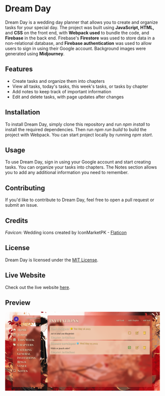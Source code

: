 # Dream Day
Dream Day is a wedding day planner that allows you to create and organize tasks for your special day. The project was built using **JavaScript, HTML,** and **CSS** on the front end, with **Webpack used** to bundle the code, and **Firebase** in the back end. Firebase's **Firestore** was used to store data in a non-relational database, and **Firebase authentication** was used to allow users to sign in using their Google account. Background images were generated using **Midjourney**.

## Features
- Create tasks and organize them into chapters
- View all tasks, today's tasks, this week's tasks, or tasks by chapter
- Add notes to keep track of important information
- Edit and delete tasks, with page updates after changes

## Installation
To install Dream Day, simply clone this repository and run *npm install* to install the required dependencies. Then run *npm run build* to build the project with Webpack. You can start project locally by running *npm start*.

## Usage
To use Dream Day, sign in using your Google account and start creating tasks. You can organize your tasks into chapters. The Notes section allows you to add any additional information you need to remember.

## Contributing
If you'd like to contribute to Dream Day, feel free to open a pull request or submit an issue.

## Credits
*Favicon:* Wedding icons created by IconMarketPK - [Flaticon](https://www.flaticon.com/free-icons/wedding)

## License
Dream Day is licensed under the [MIT License](https://opensource.org/license/mit/).

## Live Website
Check out the live website [here](https://dream-day-658b0.web.app/).

## Preview
![Dream day preview](/src/images/ghpreview.png)
